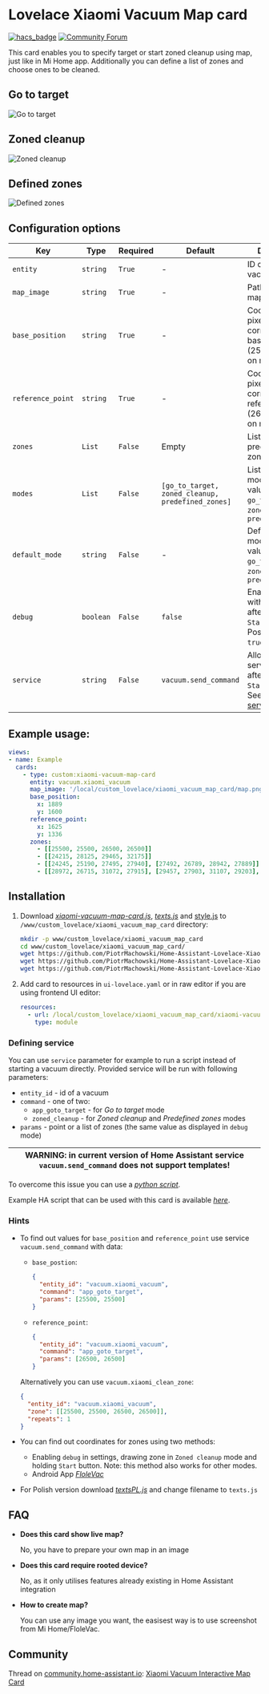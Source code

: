 # Lovelace Xiaomi Vacuum Map card

[![hacs_badge](https://img.shields.io/badge/HACS-Default-orange.svg)](https://github.com/custom-components/hacs)
[![Community Forum](https://img.shields.io/badge/community-forum-brightgreen.svg?style=popout)](https://community.home-assistant.io/t/xiaomi-vacuum-interactive-map-card/123901)

This card enables you to specify target or start zoned cleanup using map, just like in Mi Home app. Additionally you can define a list of zones and choose ones to be cleaned.

## Go to target
![Go to target](https://github.com/PiotrMachowski/Home-Assistant-Lovelace-Xiaomi-Vacuum-Map-card/blob/master/s1.gif)

## Zoned cleanup
![Zoned cleanup](https://github.com/PiotrMachowski/Home-Assistant-Lovelace-Xiaomi-Vacuum-Map-card/blob/master/s2.gif)

## Defined zones
![Defined zones](https://github.com/PiotrMachowski/Home-Assistant-Lovelace-Xiaomi-Vacuum-Map-card/blob/master/s3.gif)

## Configuration options

| Key | Type | Required | Default | Description |
| --- | --- | --- | --- | --- |
| `entity` | `string` | `True` | - | ID of Xiaomi vacuum entity |
| `map_image` | `string` | `True` | - | Path to image of map |
| `base_position` | `string` | `True` | - | Coordinates of pixel corresponding to base position (25500, 25500) on map image |
| `reference_point` | `string` | `True` | - | Coordinates of pixel corresponding to reference point (26500, 26500) on map image |
| `zones` | `List` | `False` | Empty | List of predefined zones |
| `modes` | `List` | `False` | `[go_to_target, zoned_cleanup, predefined_zones]` | List of displayed modes. Possible values: `go_to_target`, `zoned_cleanup`, `predefined_zones` |
| `default_mode` | `string` | `False` | - | Default selected mode. Possible values: `go_to_target`, `zoned_cleanup`, `predefined_zones` |
| `debug` | `boolean` | `False` | `false` | Enables alerts with coordinates after holding `Start` button. Possible values: `true`, `false` |
| `service` | `string` | `False` | `vacuum.send_command` | Allows to define service used after clicking `Start` button. See: [Defining service](#defining-service) |

## Example usage:
```yaml
views:
- name: Example
  cards:
    - type: custom:xiaomi-vacuum-map-card
      entity: vacuum.xiaomi_vacuum
      map_image: '/local/custom_lovelace/xiaomi_vacuum_map_card/map.png'
      base_position:
        x: 1889
        y: 1600
      reference_point:
        x: 1625
        y: 1336
      zones:
        - [[25500, 25500, 26500, 26500]]
        - [[24215, 28125, 29465, 32175]]
        - [[24245, 25190, 27495, 27940], [27492, 26789, 28942, 27889]]
        - [[28972, 26715, 31072, 27915], [29457, 27903, 31107, 29203], [30198, 29215, 31498, 31215], [29461, 31228, 31511, 32478]]
```

## Installation
1. Download [*xiaomi-vacuum-map-card.js*](https://github.com/PiotrMachowski/Home-Assistant-Lovelace-Xiaomi-Vacuum-Map-card/raw/master/dist/xiaomi-vacuum-map-card.js), [*texts.js*](https://github.com/PiotrMachowski/Home-Assistant-Lovelace-Xiaomi-Vacuum-Map-card/raw/master/dist/texts.js) and [style.js](Home-Assistant-Lovelace-Xiaomi-Vacuum-Map-card/raw/master/dist/style.js) to `/www/custom_lovelace/xiaomi_vacuum_map_card` directory:
    ```bash
    mkdir -p www/custom_lovelace/xiaomi_vacuum_map_card
    cd www/custom_lovelace/xiaomi_vacuum_map_card/
    wget https://github.com/PiotrMachowski/Home-Assistant-Lovelace-Xiaomi-Vacuum-Map-card/raw/master/dist/xiaomi-vacuum-map-card.js
    wget https://github.com/PiotrMachowski/Home-Assistant-Lovelace-Xiaomi-Vacuum-Map-card/raw/master/dist/texts.js
    wget https://github.com/PiotrMachowski/Home-Assistant-Lovelace-Xiaomi-Vacuum-Map-card/raw/master/dist/style.js
    ```
2. Add card to resources in `ui-lovelace.yaml` or in raw editor if you are using frontend UI editor:
    ```yaml
    resources:
      - url: /local/custom_lovelace/xiaomi_vacuum_map_card/xiaomi-vacuum-map-card.js
        type: module
    ```

### Defining service

You can use `service` parameter for example to run a script instead of starting a vacuum directly. Provided service will be run with following parameters:
* `entity_id` - id of a vacuum
* `command` - one of two:
  * `app_goto_target` - for _Go to target_ mode
  * `zoned_cleanup` - for _Zoned cleanup_ and _Predefined zones_ modes
* `params` - point or a list of zones (the same value as displayed in `debug` mode)

| WARNING: in current version of Home Assistant service `vacuum.send_command` does not support templates! |
| --- |

To overcome this issue you can use a [*python script*](https://github.com/PiotrMachowski/Home-Assistant-Lovelace-Xiaomi-Vacuum-Map-card/raw/master/examples/vacuum_send_command.py).

Example HA script that can be used with this card is available [*here*](https://github.com/PiotrMachowski/Home-Assistant-Lovelace-Xiaomi-Vacuum-Map-card/raw/master/examples/vacuum_send_command.yaml).

### Hints
* To find out values for `base_position` and `reference_point` use service `vacuum.send_command` with data:
  * `base_postion`:
    ```json
    {
      "entity_id": "vacuum.xiaomi_vacuum",
      "command": "app_goto_target",
      "params": [25500, 25500]
    }
    ```
  * `reference_point`:
    ```json
    {
      "entity_id": "vacuum.xiaomi_vacuum",
      "command": "app_goto_target",
      "params": [26500, 26500]
    }
    ```
  Alternatively you can use `vacuum.xiaomi_clean_zone`:
    ```json
    {
      "entity_id": "vacuum.xiaomi_vacuum",
      "zone": [[25500, 25500, 26500, 26500]],
      "repeats": 1
    }
    ```
* You can find out coordinates for zones using two methods:
  * Enabling `debug` in settings, drawing zone in `Zoned cleanup` mode and holding `Start` button. Note: this method also works for other modes.
  * Android App [*FloleVac*](https://play.google.com/store/apps/details?id=de.flole.xiaomi)

* For Polish version download [*textsPL.js*](https://github.com/PiotrMachowski/Home-Assistant-Lovelace-Xiaomi-Vacuum-Map-card/raw/master/dist/textsPL.js) and change filename to `texts.js`

## FAQ
* **Does this card show live map?**
  
  No, you have to prepare your own map in an image
  
* **Does this card require rooted device?**

  No, as it only utilises features already existing in Home Assistant integration
  
* **How to create map?**

  You can use any image you want, the easisest way is to use screenshot from Mi Home/FloleVac.
 
## Community
Thread on [community.home-assistant.io](https://community.home-assistant.io/): [Xiaomi Vacuum Interactive Map Card](https://community.home-assistant.io/t/xiaomi-vacuum-interactive-map-card/)
